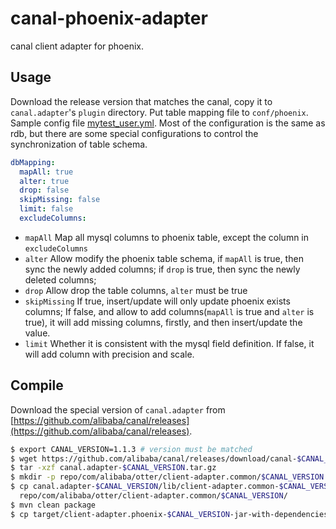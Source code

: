 # canal-phoenix-adapter

canal client adapter for phoenix.

## Usage

Download the release version that matches the canal, copy it to `canal.adapter`'s
`plugin` directory. 
Put table mapping file to `conf/phoenix`. Sample config file [mytest_user.yml](src/main/resources/phoenix/mytest_user.yml).
Most of the configuration is the same as rdb, but there are some special configurations to control the synchronization of table schema.

```yaml
dbMapping:
  mapAll: true
  alter: true
  drop: false
  skipMissing: false
  limit: false
  excludeColumns:
```
* `mapAll` Map all mysql columns to phoenix table, except the column in `excludeColumns`
* `alter` Allow modify the phoenix table schema, if `mapAll` is true, then sync the newly added columns;
if `drop` is true, then sync the newly deleted columns;
* `drop` Allow drop the table columns, `alter` must be true
* `skipMissing` If true, insert/update will only update phoenix exists columns; If false,
and allow to add columns(`mapAll` is true and `alter` is true), it will add missing columns,
firstly, and then insert/update the value.
* `limit` Whether it is consistent with the mysql field definition. If false, it will add
column with precision and scale.

## Compile

Download the special version of `canal.adapter` from [https://github.com/alibaba/canal/releases](https://github.com/alibaba/canal/releases).

```bash
$ export CANAL_VERSION=1.1.3 # version must be matched
$ wget https://github.com/alibaba/canal/releases/download/canal-$CANAL_VERSION/canal.adapter-$CANAL_VERSION.tar.gz
$ tar -xzf canal.adapter-$CANAL_VERSION.tar.gz
$ mkdir -p repo/com/alibaba/otter/client-adapter.common/$CANAL_VERSION
$ cp canal.adapter-$CANAL_VERSION/lib/client-adapter.common-$CANAL_VERSION.jar \
  repo/com/alibaba/otter/client-adapter.common/$CANAL_VERSION/
$ mvn clean package
$ cp target/client-adapter.phoenix-$CANAL_VERSION-jar-with-dependencies.jar canal.adapter-$CANAL_VERSION/plugin/
```
